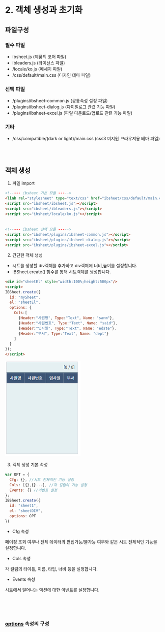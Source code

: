 # 2. 객체 생성과 초기화
## 파일구성

### 필수 파일
- ibsheet.js (제품의 코어 파일)
- ibleaders.js (라이선스 파일)
- /locale/ko.js (메세지 파일)
- /css/default/main.css (디자인 테마 파일)

### 선택 파일
- /plugins/ibsheet-common.js (공통속성 설정 파일)
- /plugins/ibsheet-dialog.js (다이얼로그 관련 기능 파일)
- /plugins/ibsheet-excel.js (파일 다운로드/업로드 관련 기능 파일)

### 기타
- /css/compatible/(dark or light)/main.css (css3 미지원 브라우져용 테마 파일)

<br>
<br>


## 객체 생성
1) 파일 import
```html
<!----- ibsheet 기본 모듈 ----->
<link rel="stylesheet" type="text/css" href="ibsheet/css/default/main.css">
<script src="ibsheet/ibsheet.js"></script>
<script src="ibsheet/ibleaders.js"></script>
<script src="ibsheet/locale/ko.js"></script>


<!----- ibsheet 선택 모듈 ----->
<script src="ibsheet/plugins/ibsheet-common.js"></script>
<script src="ibsheet/plugins/ibsheet-dialog.js"></script>
<script src="ibsheet/plugins/ibsheet-excel.js"></script>
```

2) 간단한 객체 생성

- 시트를 생성할 div객체를 추가하고 div객체에 너비,높이를 설정합니다.
- IBSheet.create() 함수를 통해 시트객체를 생성합니다.
```html
<div id="sheetEl" style="width:100%;height:500px"/>
<script>
IBSheet.create({
  id: "mySheet",
  el: "sheetEl",
  options: {
    Cols:[
      {Header:"사원명", Type:"Text", Name: "sanm"},
      {Header:"사원번호", Type:"Text", Name: "said"},
      {Header:"입사일", Type:"Text", Name: "edate"},
      {Header:"부서", Type:"Text", Name: "dept"}
    ]
  }
});
</script>
```

![생성된시트](firstSheet.png)

3) 객체 생성 기본 속성

```javascript
var OPT = {
  Cfg: {}, //시트 전체적인 기능 설정
  Cols: [{},{}...], //각 컬럼의 기능 설정
  Events: {} //이벤트 설정
};
IBSheet.create({
  id: "sheet1",
  el: "sheetDIV",
  options: OPT
})
```
- Cfg 속성

페이징 조회 여부나 전체 데이터의 편집가능/불가능 여부와 같은 시트 전체적인 기능을 설정합니다.

- Cols 속성

각 컬럼의 타이틀, 이름, 타입, 너비 등을 설정합니다.

- Events 속성

시트에서 일어나는 액션에 대한 이벤트를 설정합니다.

<br>
<br>
<br>

### [**options**](https://docs.ibleaders.com/ibsheet/v8/manual/#docs/start/init-structure) 속성의 구성
